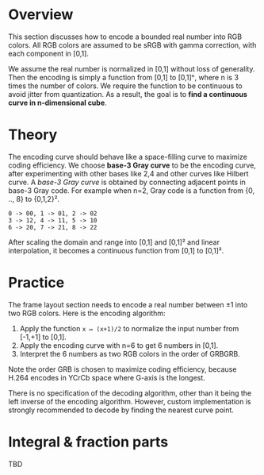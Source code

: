 # Overview

This section discusses how to encode a bounded real number into RGB colors.
All RGB colors are assumed to be sRGB with gamma correction, with each component in [0,1].

We assume the real number is normalized in [0,1] without loss of generality.
Then the encoding is simply a function from [0,1] to [0,1]ⁿ, where n is 3 times the number of colors.
We require the function to be continuous to avoid jitter from quantization.
As a result, the goal is to **find a continuous curve in n-dimensional cube**.

# Theory

The encoding curve should behave like a space-filling curve to maximize coding efficiency.
We choose **base-3 Gray curve** to be the encoding curve,
after experimenting with other bases like 2,4 and other curves like Hilbert curve.
A *base-3 Gray curve* is obtained by connecting adjacent points in base-3 Gray code.
For example when n=2, Gray code is a function from {0, .., 8} to {0,1,2}².

```
0 -> 00, 1 -> 01, 2 -> 02
3 -> 12, 4 -> 11, 5 -> 10
6 -> 20, 7 -> 21, 8 -> 22
```

After scaling the domain and range into [0,1] and [0,1]² and linear interpolation,
it becomes a continuous function from [0,1] to [0,1]².

# Practice

The frame layout section needs to encode a real number between ±1 into two RGB colors.
Here is the encoding algorithm:

1. Apply the function `x ↦ (x+1)/2` to normalize the input number from [-1,+1] to [0,1].
2. Apply the encoding curve with n=6 to get 6 numbers in [0,1].
3. Interpret the 6 numbers as two RGB colors in the order of GRBGRB.

Note the order GRB is chosen to maximize coding efficiency,
because H.264 encodes in YCrCb space where G-axis is the longest.

There is no specification of the decoding algorithm,
other than it being the left inverse of the encoding algorithm.
However, custom implementation is strongly recommended to decode
by finding the nearest curve point.

# Integral & fraction parts

TBD